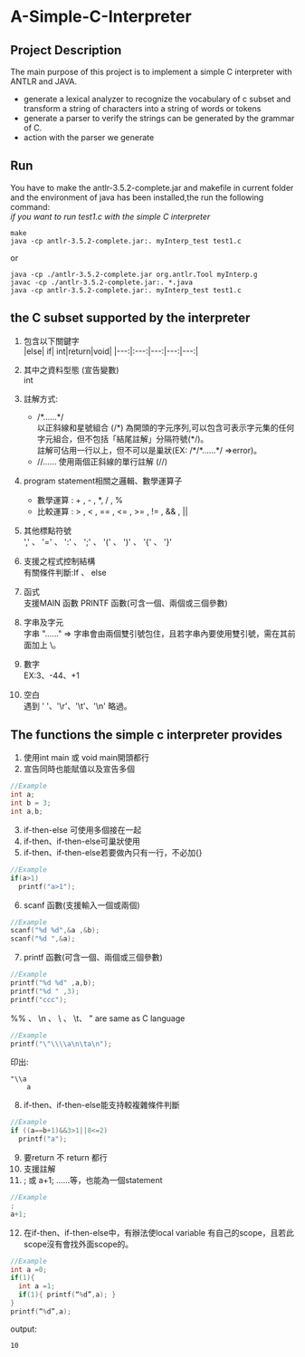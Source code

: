 # A-Simple-C-Interpreter
## Project Description  
 The main purpose of this project is to implement a simple C interpreter with ANTLR and JAVA.  
+ generate a lexical analyzer to recognize the vocabulary of c subset and transform a string of characters into a string of words or tokens 
+ generate a parser to verify the strings can be generated by the grammar of C.
+ action with the parser we generate

## Run
You have to make the antlr-3.5.2-complete.jar and makefile in current folder and the environment of java has been installed,the run the following command:  
*if you want to run test1.c with the simple C interpreter*
```shell
make 
java -cp antlr-3.5.2-complete.jar:. myInterp_test test1.c
```
or  
```shell
java -cp ./antlr-3.5.2-complete.jar org.antlr.Tool myInterp.g 
javac -cp ./antlr-3.5.2-complete.jar:. *.java
java -cp antlr-3.5.2-complete.jar:. myInterp_test test1.c
```
## the C subset supported by the interpreter
1.	包含以下關鍵字    
    |else| if| int|return|void|
    |---:|:---:|---:|---:|---:|

2. 其中之資料型態 (宣告變數)  
    int

3. 註解方式:  
    + /\*……\*/  
      以正斜線和星號組合 (/\*) 為開頭的字元序列,可以包含可表示字元集的任何字元組合，但不包括「結尾註解」分隔符號(\*/)。     
      註解可佔用一行以上，但不可以是巢狀(EX:	/\*/\*……\*/   =>error)。  
    + //……
    使用兩個正斜線的單行註解 (//)

4. program statement相關之邏輯、數學運算子  
    + 數學運算 : + , - , \*, / , % 
    + 比較運算 : > , < , == , <= , >= , != , && , || 

5. 其他標點符號  
    ',' 、 '='  、 ':' 、 ';' 、 '(' 、 ')' 、 '{' 、 '}' 

6. 支援之程式控制結構  
    有關條件判斷:If 、 else 

7. 函式   
    支援MAIN 函數 
    PRINTF 函數(可含一個、兩個或三個參數)

8. 字串及字元  
    字串 "……" => 字串會由兩個雙引號包住，且若字串內要使用雙引號，需在其前面加上 \。  

9. 數字    
    EX:3、-44、+1

10. 空白  
    遇到 ' '、'\r'、'\t'、'\n' 略過。 



## The functions the simple c interpreter provides
1. 使用int main 或 void main開頭都行  
2. 宣告同時也能賦值以及宣告多個  
  ```C  
  //Example
  int a;    
  int b = 3;    
  int a,b;    
  ```
3. if-then-else 可使用多個接在一起  
4. if-then、if-then-else可巢狀使用  
5.  if-then、if-then-else若要做內只有一行，不必加{} 
  ```C
  //Example
  if(a>1) 
    printf("a>1"); 
  ```
6. scanf 函數(支援輸入一個或兩個) 
  ```C
  //Example
  scanf("%d %d",&a ,&b); 
  scanf("%d ",&a);  
  ```
7. printf 函數(可含一個、兩個或三個參數)   
  ```C
  //Example
  printf("%d %d" ,a,b);  
  printf("%d " ,3);  
  printf("ccc");  
  ```
%% 、 \n 、 \\ 、 \t、 \" are same as C language   

  ```C
  //Example
  printf("\"\\\\a\n\ta\n");
  ```
印出:
  ```shell
  "\\a
      a
  ```
8. if-then、if-then-else能支持較複雜條件判斷  
  ```C
  //Example
  if ((a==b+1)&&3>1||8<=2)  
    printf("a");
  ```
9. 要return 不 return 都行  
10. 支援註解  
11. ; 或 a+1; ……等，也能為一個statement 
  ```C
  //Example
  ;
  a+1;
  ```
12. 在if-then、if-then-else中，有辦法使local variable 有自己的scope，且若此scope沒有會找外面scope的。  
  ```C
  //Example
  int a =0;
  if(1){
    int a =1;
    if(1){ printf(“%d”,a); }
  }
  printf(“%d”,a); 
  ```
output: 
  ```shell
  10
  ```

